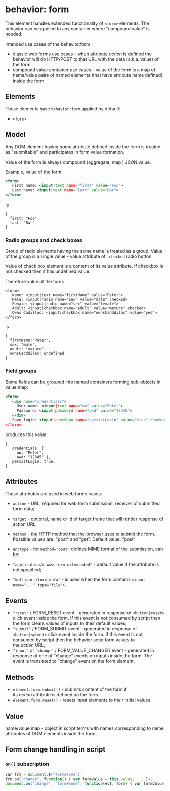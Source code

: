 
# behavior: form

This element handles extended functionality of `<form>` elements. The behavior can be applied to any container where "compound value" is needed.

Intended use cases of the behavior:form :

* classic web forms use cases - when attribute *action* is defined the behavior will do HTTP/POST to that URL with the data (a.k.a. value) of the form.
* compound value container use cases - value of the form is a map of name/value pairs of named elements (that have attribute name defined) inside the form.

## Elements

These elements have `behavior:form` applied by default:

* `<form>`

## Model

Any DOM element having *name* attribute defined inside the form is treated as "submitable" and participates in form value formation.

Value of the form is always compound (aggregate, map ) JSON value.

Example, value of the form:

```XML
<form>
   First name: <input|text name="first" value="Foo"> 
   Last name: <input|text name="last" value="Bar">
</form>
```

is

```
{
  first: "Foo",
  last: "Bar" 
}
```

### Radio groups and check boxes

Group of radio elements having the same name is treated as a group. Value of the group is a single value - value attribute of `:checked` radio button.

Value of check box element is a content of its value attribute. If checkbox is not checked then it has undefined value.

Therefore value of the form:

```
<form>
   Name: <input|text name="firstName" value="Peter">
   Male: <input|radio name="sex" value="male" checked>
   Female: <input|radio name="sex" value="female">
   Adult: <input|checkbox name="adult" value="mature" checked>
   Owns Cadillac: <input|checkbox name="ownsCadddilac" value="yes">
</form>

```

is

```
{
  firstName:"Peter",
  sex: "male",
  adult: "mature",
  ownsCadddilac: undefined
}
```

### Field groups

Some fields can be grouped into named containers forming sub-objects in value map:

```XML
<form>
   <div name="credentials">
     User name: <input|text name="un" value="Peter">
     Password: <input|password name="pwd" value="12345">
   </div>
   Save login: <input|checkbox name="persistLogin" value="true" checked>
</form>
```

produces this value:

```
{  
   credentials: { 
     un: "Peter", 
     pwd: "12345" },
   persistLogin: true; 
}
```

## Attributes

These attributes are used in web forms cases:

* `action` \- URL, required for web form submission, receiver of submitted form data;
* `target` \- optional, name or id of target frame that will render response of action URL;
* `method` \- the HTTP method that the browser uses to submit the form. Possible values are: "post" and "get". Default value: "post"
* `enctype` \- for `method="post"` defines MIME format of the submission, can be:

* `"application/x-www-form-urlencoded"` \- default value if the attribute is not specified;
* `"multipart/form-data"` \- is used when the form contains `<input name="..." type="file">`.

## Events

* `"reset"` / FORM\_RESET event - generated in response of `<button|reset>` click event inside the form. If this event is not consumed by script then the form clears values of inputs to their default values;
* `"submit"` / FORM\_SUBMIT event - generated in response of `<button|submit>` click event inside the form. If this event is not consumed by script then the behavior send form values to the *action* URL;
* `"input"` or `"change"` / FORM_VALUE_CHANGED event - generated in response of one of "change" events on inputs inside the form. The event is translated to "change" event on the form element.

## Methods

* `element.form.submit()` - submits content of the form if its *action* attribute is defined on the form.
* `element.form.reset()` - resets input elements to their initial values.

## Value

name/value map - object in script terms with names corresponding to name attributes of DOM elements inside the form.

## Form change handling in script

### `on()` subscription

```js
var frm = document.$("form#some");
frm.on("change", function() { var formValue = this.value; ... });
document.on("change", "form#some", function(evt, form) { var formValue = form.value; ... });
```

